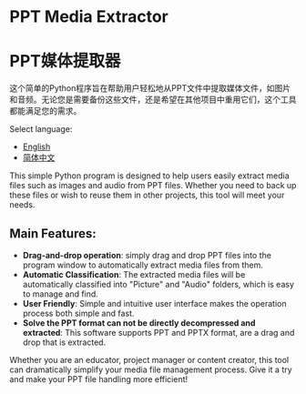 # PPT Media Extractor

# PPT媒体提取器
这个简单的Python程序旨在帮助用户轻松地从PPT文件中提取媒体文件，如图片和音频。无论您是需要备份这些文件，还是希望在其他项目中重用它们，这个工具都能满足您的需求。

Select language:
- [English](README.md)
- [简体中文](README.zh-CN.md)

This simple Python program is designed to help users easily extract media files such as images and audio from PPT files. Whether you need to back up these files or wish to reuse them in other projects, this tool will meet your needs.

## Main Features:

- **Drag-and-drop operation**: simply drag and drop PPT files into the program window to automatically extract media files from them.
- **Automatic Classification**: The extracted media files will be automatically classified into "Picture" and "Audio" folders, which is easy to manage and find.
- **User Friendly**: Simple and intuitive user interface makes the operation process both simple and fast.
- **Solve the PPT format can not be directly decompressed and extracted**: This software supports PPT and PPTX format, are a drag and drop that is extracted.

Whether you are an educator, project manager or content creator, this tool can dramatically simplify your media file management process. Give it a try and make your PPT file handling more efficient!

